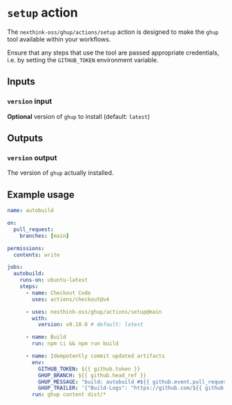 # `setup` action

The `nexthink-oss/ghup/actions/setup` action is designed to make the `ghup` tool available within your workflows.

Ensure that any steps that use the tool are passed appropriate credentials, i.e. by setting the `GITHUB_TOKEN` environment variable.

## Inputs

### `version` input

**Optional** version of `ghup` to install (default: `latest`)

## Outputs

### `version` output

The version of `ghup` actually installed.

## Example usage

```yaml
name: autobuild

on:
  pull_request:
    branches: [main]

permissions:
  contents: write

jobs:
  autobuild:
    runs-on: ubuntu-latest
    steps:
      - name: Checkout Code
        uses: actions/checkout@v4

      - uses: nexthink-oss/ghup/actions/setup@main
        with:
          version: v0.10.0 # default: latest

      - name: Build
        run: npm ci && npm run build

      - name: Idempotently commit updated artifacts
        env:
          GITHUB_TOKEN: ${{ github.token }}
          GHUP_BRANCH: ${{ github.head_ref }}
          GHUP_MESSAGE: "build: autobuild #${{ github.event.pull_request.number }}"
          GHUP_TRAILER: '{"Build-Logs": "https://github.com/${{ github.repository }}/actions/runs/${{ github.run_id }}"}'
        run: ghup content dist/*
```

